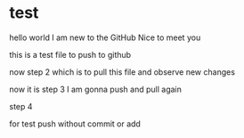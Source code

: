 # test
hello world
I am new to the GitHub
Nice to meet you

this is a test file to push to github

now step 2
which is to pull this file and observe new changes

now it is step 3
I am gonna push and pull again

step 4

for test push without commit or add